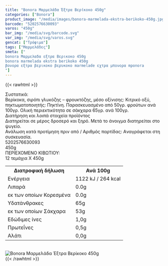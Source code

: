 ```yaml
---
title: "Bonora Μαρμελάδα Έξτρα Βερίκοκο 450g"
categories: ["Bonora"]
product_image: "/media/images/bonora-marmelada-ekstra-berikoko-450g.jpg"
barcode: "5202576630093"
varos: "450g"
bar_img: "/media/svg/barcode.svg"
var_img: "/media/svg/varos.svg"
gencat: ["Τρόφιμα"]
tags: ["Μαρμελάδες"]
smeta: ["
bonora Μαρμελαδα εξτρα Βερικοκο 450g
bonora marmelada ekstra berikoko 450g
βονορα εξτρα βερικοκο βερυκοκο marmelade εχτρα μπονορα mponora
"]
---
```

{{< rawhtml >}}

<div class="sload81"><div class="product"><div id="sistatika">Συστατικά:</div><div class="alltext">Βερίκοκα, σιρόπι γλυκόζης – φρουκτόζης, μέσο οξίνισης: Κιτρικό οξύ, πηκτωματοποιητής: Πηκτίνη. Παρασκευασμένο από 50γρ. φρούτων ανά 100γρ. Ολική περιεκτικότητα σε σάκχαρα 65γρ. ανά 100γρ.</div><div id="loipa">Διατήρηση και λοιπά στοιχεία προϊόντος</div><div class="alltext">Διατηρείται σε μέρος δροσερό και ξηρό. Μετά το άνοιγμα διατηρείται στο ψυγείο.<br>Ανάλωση κατά προτίμηση πριν από / Aριθμός παρτίδας: Aναγράφεται στη συσκευασία.</div><div id="barcode"><div id="barimage1"></div><span id="bartext">5202576630093</span></div><div id="varos"><div id="varosimage1"></div><span id="varostext">450g</span></div><div id="kivotio">ΠΕΡΙΕΧΟΜΕΝΟ ΚΙΒΩΤΙΟΥ:<br>12 τεμάχια Χ 450g</div><div class="tabout"><table id="diatable"><tbody><tr><th>Διατροφική δήλωση</th><th>Ανά 100g</th></tr><tr><td class="texr2">Ενέργεια</td><td class="texr">1122 kJ / 264 kcal</td></tr><tr><td class="texr2">Λιπαρά</td><td class="texr">0.0g</td></tr><tr><td class="gray">εκ των οποίων Κορεσµένα</td><td class="gray2">0.0g</td></tr><tr><td class="texr2">Yδατάνθρακες</td><td class="texr">65g</td></tr><tr><td class="gray">εκ των οποίων Σάκχαρα</td><td class="gray2">53g</td></tr><tr><td class="texr2">Eδώδιμες ίνες</td><td class="texr">1,0g</td></tr><tr><td class="texr2">Πρωτεΐνες</td><td class="texr">0,5g</td></tr><tr><td class="texr2">Αλάτι</td><td class="texr">0,0g</td></tr></tbody></table></div><br><div class="pimg"><img alt="Bonora Μαρμελάδα Έξτρα Βερίκοκο 450g" title="Bonora Μαρμελάδα Έξτρα Βερίκοκο 450g" src="/media/images/bonora-marmelada-ekstra-berikoko-450g.jpg"></div></div></div>
{{< /rawhtml >}}


